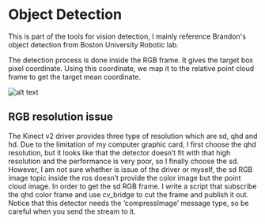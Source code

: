 # Object Detection

This is part of the tools for vision detection, I mainly reference Brandon's object detection from Boston University Robotic lab.

The detection process is done inside the RGB frame. It gives the target box pixel coordinate. Using this coordinate, we map it to the relative point cloud frame to get the target mean coordinate.  

![alt text](https://github.com/zhouyuan7/Baxter-project-3/blob/master/source/detector_printscreen.png)

## RGB resolution issue

The Kinect v2 driver provides three type of resolution which are sd, qhd and hd. Due to the limitation of my computer graphic card, I first choose the qhd resolution, but it looks like that the detector doesn’t fit with that high resolution and the performance is very poor, so I finally choose the sd.  
However, I am not sure whether is issue of the driver or myself, the sd RGB image topic inside the ros doesn’t provide the color image but the point cloud image. In order to get the sd RGB frame. I write a script that subscribe the qhd color frame and use cv_bridge to cut the frame and publish it out. Notice that this detector needs the ‘compressImage’ message type, so be careful when you send the stream to it.  

